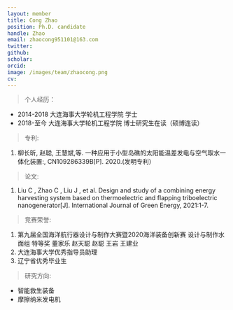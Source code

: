 ```yaml
---
layout: member
title: Cong Zhao
position: Ph.D. candidate
handle: Zhao
email: zhaocong951101@163.com
twitter: 
github: 
scholar:
orcid: 
image: /images/team/zhaocong.png
cv: 
---
```



> 个人经历：

- 2014-2018 大连海事大学轮机工程学院 学士
- 2018-至今 大连海事大学轮机工程学院 博士研究生在读（硕博连读）

> 专利:

1. 柳长昕, 赵聪, 王慧斌,等. 一种应用于小型岛礁的太阳能温差发电与空气取水一体化装置:, CN109286339B[P]. 2020.(发明专利）

> 论文:

1. Liu C ,  Zhao C ,  Liu J , et al. Design and study of a combining energy harvesting system based on thermoelectric and flapping triboelectric nanogenerator[J]. International Journal of Green Energy, 2021:1-7.

> 竞赛荣誉:

1. 第九届全国海洋航行器设计与制作大赛暨2020海洋装备创新赛 设计与制作水面组 特等奖 董家乐 赵天聪 赵聪 王岩 王建业
2. 大连海事大学优秀指导员助理
3. 辽宁省优秀毕业生

> 研究方向:

- 智能救生装备
- 摩擦纳米发电机


